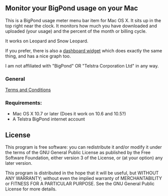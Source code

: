 ## Monitor your BigPond usage on your Mac
This is a BigPond usage meter menu bar item for Mac OS X. It sits up in the top right near the clock. It monitors how much you have downloaded and uploaded (your usage) and the percent of the month or billing cycle.

It works on Leopard and Snow Leopard.

If you prefer, there is also a [dashboard widget](http://url3.tk/bp/widget.php) which does exactly the same thing, and has a nice graph too.

I am not affiliated with "BigPond" OR "Telstra Corporation Ltd" in any way.

### General
[Terms and Conditions](http://url3.tk/bp/mb.php)

### Requirements:
* Mac OS X 10.7 or later (Does it work on 10.6 and 10.5?)
* A Telstra BigPond internet account

## License
This program is free software: you can redistribute it and/or modify
it under the terms of the GNU General Public License as published by
the Free Software Foundation, either version 3 of the License, or
(at your option) any later version.

This program is distributed in the hope that it will be useful,
but WITHOUT ANY WARRANTY; without even the implied warranty of
MERCHANTABILITY or FITNESS FOR A PARTICULAR PURPOSE.  See the
GNU General Public License for more details.